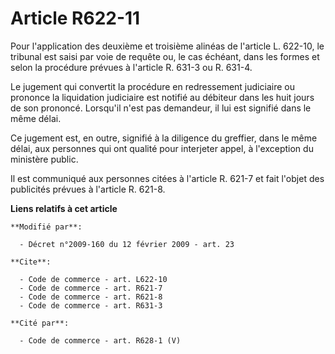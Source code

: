 # Article R622-11

Pour l'application des deuxième et troisième alinéas de l'article L. 622-10, le tribunal est saisi par voie de requête ou, le
cas échéant, dans les formes et selon la procédure prévues à l'article R. 631-3 ou R. 631-4. 

Le jugement qui convertit la procédure en redressement judiciaire ou prononce la liquidation judiciaire est notifié au
débiteur dans les huit jours de son prononcé. Lorsqu'il n'est pas demandeur, il lui est signifié dans le même délai. 

Ce jugement est, en outre, signifié à la diligence du greffier, dans le même délai, aux personnes qui ont qualité pour
interjeter appel, à l'exception du ministère public. 

Il est communiqué aux personnes citées à l'article R. 621-7 et fait l'objet des publicités prévues à l'article R. 621-8.

**Liens relatifs à cet article**

	**Modifié par**:

	  - Décret n°2009-160 du 12 février 2009 - art. 23

	**Cite**:

	  - Code de commerce - art. L622-10
	  - Code de commerce - art. R621-7
	  - Code de commerce - art. R621-8
	  - Code de commerce - art. R631-3

	**Cité par**:

	  - Code de commerce - art. R628-1 (V)
